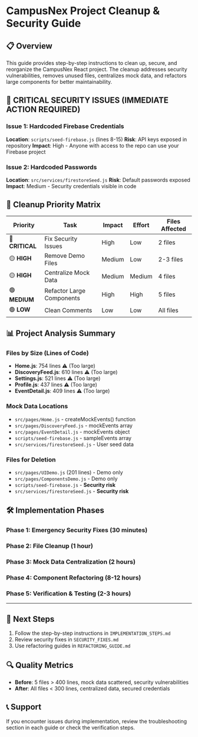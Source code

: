 # CampusNex Project Cleanup & Security Guide

## 📋 Overview
This guide provides step-by-step instructions to clean up, secure, and reorganize the CampusNex React project. The cleanup addresses security vulnerabilities, removes unused files, centralizes mock data, and refactors large components for better maintainability.

## 🚨 **CRITICAL SECURITY ISSUES (IMMEDIATE ACTION REQUIRED)**

### Issue 1: Hardcoded Firebase Credentials
**Location**: `scripts/seed-firebase.js` (lines 8-15)
**Risk**: API keys exposed in repository
**Impact**: High - Anyone with access to the repo can use your Firebase project

### Issue 2: Hardcoded Passwords  
**Location**: `src/services/firestoreSeed.js`
**Risk**: Default passwords exposed
**Impact**: Medium - Security credentials visible in code

## 🎯 **Cleanup Priority Matrix**

| Priority | Task | Impact | Effort | Files Affected |
|----------|------|--------|--------|----------------|
| 🔴 **CRITICAL** | Fix Security Issues | High | Low | 2 files |
| 🟡 **HIGH** | Remove Demo Files | Medium | Low | 2-3 files |
| 🟡 **HIGH** | Centralize Mock Data | Medium | Medium | 4 files |
| 🟢 **MEDIUM** | Refactor Large Components | High | High | 5 files |
| 🟢 **LOW** | Clean Comments | Low | Low | All files |

## 📊 **Project Analysis Summary**

### Files by Size (Lines of Code)
- **Home.js**: 754 lines ⚠️ (Too large)
- **DiscoveryFeed.js**: 610 lines ⚠️ (Too large)  
- **Settings.js**: 521 lines ⚠️ (Too large)
- **Profile.js**: 437 lines ⚠️ (Too large)
- **EventDetail.js**: 409 lines ⚠️ (Too large)

### Mock Data Locations
- `src/pages/Home.js` - createMockEvents() function
- `src/pages/DiscoveryFeed.js` - mockEvents array  
- `src/pages/EventDetail.js` - mockEvents object
- `scripts/seed-firebase.js` - sampleEvents array
- `src/services/firestoreSeed.js` - User seed data

### Files for Deletion
- `src/pages/UIDemo.js` (201 lines) - Demo only
- `src/pages/ComponentsDemo.js` - Demo only
- `scripts/seed-firebase.js` - **Security risk**
- `src/services/firestoreSeed.js` - **Security risk**

## 🛠️ **Implementation Phases**

### Phase 1: Emergency Security Fixes (30 minutes)
### Phase 2: File Cleanup (1 hour)
### Phase 3: Mock Data Centralization (2 hours)
### Phase 4: Component Refactoring (8-12 hours)
### Phase 5: Verification & Testing (2-3 hours)

---

## 📝 **Next Steps**
1. Follow the step-by-step instructions in `IMPLEMENTATION_STEPS.md`
2. Review security fixes in `SECURITY_FIXES.md`
3. Use refactoring guides in `REFACTORING_GUIDE.md`

## 🔍 **Quality Metrics**
- **Before**: 5 files > 400 lines, mock data scattered, security vulnerabilities
- **After**: All files < 300 lines, centralized data, secured credentials

## 📞 **Support**
If you encounter issues during implementation, review the troubleshooting section in each guide or check the verification steps.